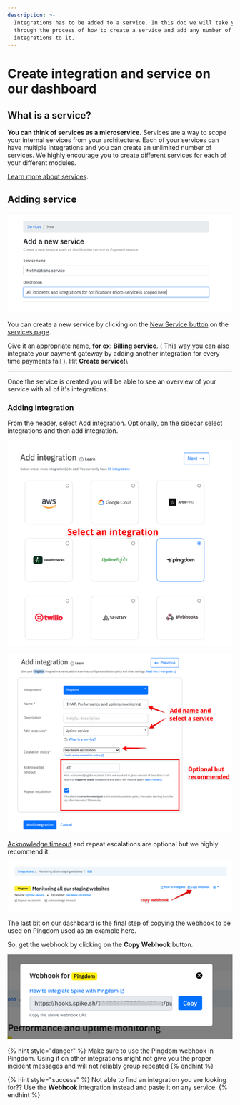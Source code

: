 ```yaml
---
description: >-
  Integrations has to be added to a service. In this doc we will take you
  through the process of how to create a service and add any number of
  integrations to it.
---
```


# Create integration and service on our dashboard

## **What is a service?**

**You can think of services as a microservice.** Services are a way to scope your internal services from your architecture. Each of your services can have multiple integrations and you can create an unlimited number of services. We highly encourage you to create different services for each of your different modules.

[Learn more about services](https://docs.spike.sh/services/introduction-to-services-on-spike).

## Adding service

![](<../.gitbook/assets/image (58).png>)

You can create a new service by clicking on the [New Service button](https://app.spike.sh/services/new) on the [services page](https://app.spike.sh/services).

Give it an appropriate name, **for ex: Billing service**. ( This way you can also integrate your payment gateway by adding another integration for every time payments fail ). Hit **Create service!**\\

***

Once the service is created you will be able to see an overview of your service with all of it's integrations.

### Adding integration

From the header, select Add integration. Optionally, on the sidebar select integrations and then add integration.

![Step 1 - Select an integration](<../.gitbook/assets/image (19).png>)

![Step 2 - add service, escalation, Acknowledge timeout](<../.gitbook/assets/image (20).png>)

[Acknowledge timeout](https://docs.spike.sh/incidents/acknowledge-timeout) and repeat escalations are optional but we highly recommend it.

![](../.gitbook/assets/copy-webhook.png)

The last bit on our dashboard is the final step of copying the webhook to be used on Pingdom used as an example here.

So, get the webhook by clicking on the **Copy Webhook** button.

![Final step - copy the integration webhook](../.gitbook/assets/integration-last.png)

{% hint style="danger" %}
Make sure to use the Pingdom webhook in Pingdom. Using it on other integrations might not give you the proper incident messages and will not reliably group repeated
{% endhint %}

{% hint style="success" %}
Not able to find an integration you are looking for?? Use the **Webhook** integration instead and paste it on any service.
{% endhint %}
